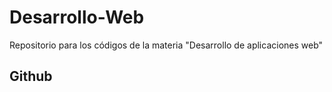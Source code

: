 # Desarrollo-Web
Repositorio para los códigos de la materia "Desarrollo de aplicaciones web"

## Github
